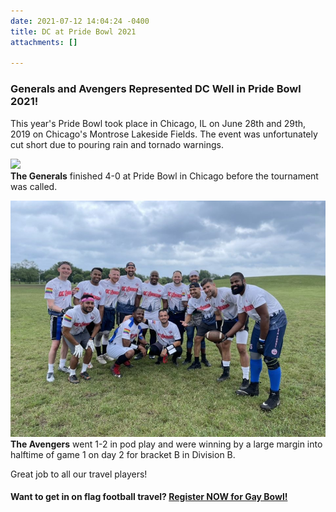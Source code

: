 ```yaml
---
date: 2021-07-12 14:04:24 -0400
title: DC at Pride Bowl 2021
attachments: []

---
```

### Generals and Avengers Represented DC Well in Pride Bowl 2021!

This year's Pride Bowl took place in Chicago, IL on June 28th and 29th, 2019 on Chicago's Montrose Lakeside Fields. The event was unfortunately cut short due to pouring rain and tornado warnings.

![](https://mcusercontent.com/44f118b44c71d10ae3076bec3/images/f7db1d5e-f742-f08f-c44d-8932ebba4e31.jpg)  
**The Generals** finished 4-0 at Pride Bowl in Chicago before the tournament was called.

![](/img/2021-07-10-avengers-pride-bowl.jpeg)  
**The Avengers** went 1-2 in pod play and were winning by a large margin into halftime of game 1 on day 2 for bracket B in Division B.

Great job to all our travel players!

#### Want to get in on flag football travel? [**Register NOW for Gay Bowl!**](https://docs.google.com/forms/d/e/1FAIpQLSfvWKFUThzm0pCT563RM6LtVCYH4JCWcADSFctCBWas4Lhqhg/viewform?usp=sf_link)
